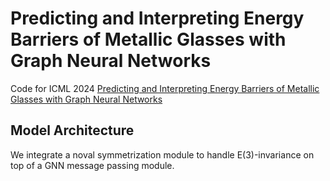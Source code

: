 # Predicting and Interpreting Energy Barriers of Metallic Glasses with Graph Neural Networks

Code for ICML 2024 [Predicting and Interpreting Energy Barriers of Metallic Glasses with Graph Neural Networks](https://arxiv.org/abs/2401.08627)

## Model Architecture

We integrate a noval symmetrization module to handle E(3)-invariance on top of a GNN message passing module.
